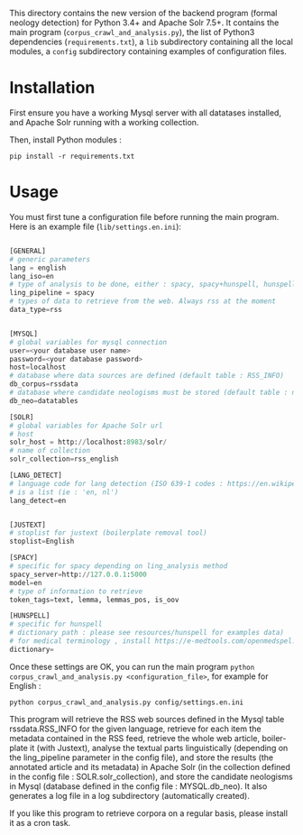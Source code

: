 This directory contains the new version of the backend program (formal neology detection) for Python 3.4+ and Apache Solr 7.5+.
It contains the main program (```corpus_crawl_and_analysis.py```), the list of Python3 dependencies (```requirements.txt```), a ```lib``` subdirectory containing all the local modules, a ```config``` subdirectory containing examples of configuration files.




# Installation

First ensure you have a working Mysql server with all datatases installed, and Apache Solr running with a working collection.

Then, install Python modules :

```
pip install -r requirements.txt
```



# Usage

You must first tune a configuration file before running the main program. Here is an example file (```lib/settings.en.ini```):

```Python

[GENERAL]
# generic parameters
lang = english
lang_iso=en
# type of analysis to be done, either : spacy, spacy+hunspell, hunspell
ling_pipeline = spacy
# types of data to retrieve from the web. Always rss at the moment
data_type=rss


[MYSQL]
# global variables for mysql connection
user=<your database user name>
password=<your database password>
host=localhost
# database where data sources are defined (default table : RSS_INFO)
db_corpus=rssdata
# database where candidate neologisms must be stored (default table : neologismes_<lang_iso>)
db_neo=datatables

[SOLR]
# global variables for Apache Solr url
# host
solr_host = http://localhost:8983/solr/
# name of collection
solr_collection=rss_english

[LANG_DETECT]
# language code for lang detection (ISO 639-1 codes : https://en.wikipedia.org/wiki/List_of_ISO_639-1_codes)
# is a list (ie : 'en, nl')
lang_detect=en


[JUSTEXT]
# stoplist for justext (boilerplate removal tool)
stoplist=English

[SPACY]
# specific for spacy depending on ling_analysis method
spacy_server=http://127.0.0.1:5000
model=en
# type of information to retrieve
token_tags=text, lemma, lemmas_pos, is_oov

[HUNSPELL]
# specific for hunspell
# dictionary path : please see resources/hunspell for examples data)
# for medical terminology , install https://e-medtools.com/openmedspel.html or https://github.com/glutanimate/hunspell-en-med-glut
dictionary=

```

Once these settings are OK, you can run the main program ```python corpus_crawl_and_analysis.py <configuration_file>```, for example for English :

```
python corpus_crawl_and_analysis.py config/settings.en.ini
```

This program will retrieve the RSS web sources defined in the Mysql table rssdata.RSS_INFO for the given language, retrieve for each item the metadata contained in the RSS feed, retrieve the whole web article, boiler-plate it (with Justext), analyse the textual parts linguistically (depending on the ling_pipeline parameter in the config file), and store the results (the annotated article and its metadata) in Apache Solr (in the collection defined in the config file : SOLR.solr_collection), and store the candidate neologisms in Mysql (database defined in the config file : MYSQL.db_neo). It also generates a log file in a log subdirectory (automatically created).

If you like this program to retrieve corpora on a regular basis, please install it as a cron task.

